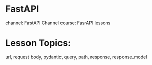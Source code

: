 # FastAPI
channel: FastAPI Channel course: FasrAPI lessons

# Lesson Topics:
url, request body, pydantic, query, path, response, response_model
